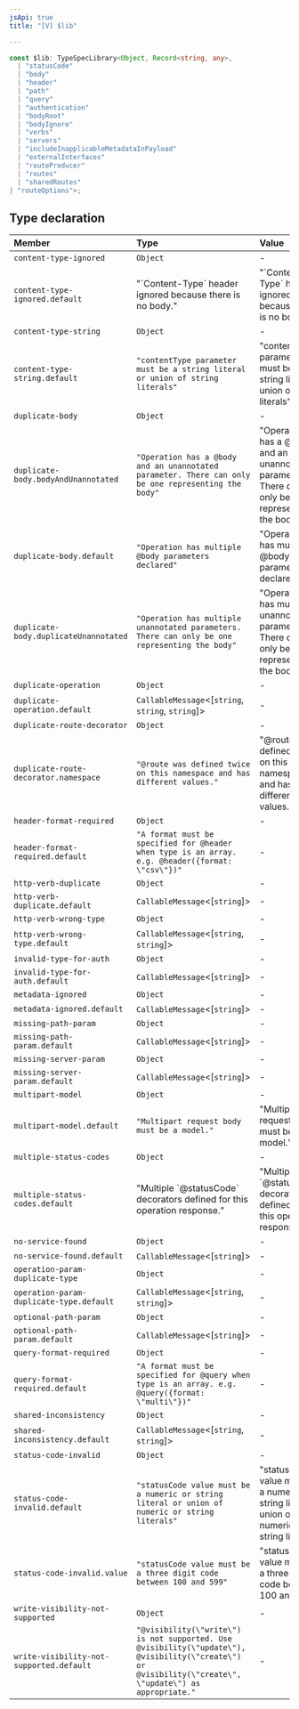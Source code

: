 ```yaml
---
jsApi: true
title: "[V] $lib"

---
```

```ts
const $lib: TypeSpecLibrary<Object, Record<string, any>, 
  | "statusCode"
  | "body"
  | "header"
  | "path"
  | "query"
  | "authentication"
  | "bodyRoot"
  | "bodyIgnore"
  | "verbs"
  | "servers"
  | "includeInapplicableMetadataInPayload"
  | "externalInterfaces"
  | "routeProducer"
  | "routes"
  | "sharedRoutes"
| "routeOptions">;
```

## Type declaration

| Member | Type | Value |
| :------ | :------ | :------ |
| `content-type-ignored` | `Object` | - |
| `content-type-ignored.default` | "\`Content-Type\` header ignored because there is no body." | "\`Content-Type\` header ignored because there is no body." |
| `content-type-string` | `Object` | - |
| `content-type-string.default` | `"contentType parameter must be a string literal or union of string literals"` | "contentType parameter must be a string literal or union of string literals" |
| `duplicate-body` | `Object` | - |
| `duplicate-body.bodyAndUnannotated` | `"Operation has a @body and an unannotated parameter. There can only be one representing the body"` | "Operation has a @body and an unannotated parameter. There can only be one representing the body" |
| `duplicate-body.default` | `"Operation has multiple @body parameters declared"` | "Operation has multiple @body parameters declared" |
| `duplicate-body.duplicateUnannotated` | `"Operation has multiple unannotated parameters. There can only be one representing the body"` | "Operation has multiple unannotated parameters. There can only be one representing the body" |
| `duplicate-operation` | `Object` | - |
| `duplicate-operation.default` | `CallableMessage`<[`string`, `string`, `string`]\> | - |
| `duplicate-route-decorator` | `Object` | - |
| `duplicate-route-decorator.namespace` | `"@route was defined twice on this namespace and has different values."` | "@route was defined twice on this namespace and has different values." |
| `header-format-required` | `Object` | - |
| `header-format-required.default` | `"A format must be specified for @header when type is an array. e.g. @header({format: \"csv\"})"` | - |
| `http-verb-duplicate` | `Object` | - |
| `http-verb-duplicate.default` | `CallableMessage`<[`string`]\> | - |
| `http-verb-wrong-type` | `Object` | - |
| `http-verb-wrong-type.default` | `CallableMessage`<[`string`, `string`]\> | - |
| `invalid-type-for-auth` | `Object` | - |
| `invalid-type-for-auth.default` | `CallableMessage`<[`string`]\> | - |
| `metadata-ignored` | `Object` | - |
| `metadata-ignored.default` | `CallableMessage`<[`string`]\> | - |
| `missing-path-param` | `Object` | - |
| `missing-path-param.default` | `CallableMessage`<[`string`]\> | - |
| `missing-server-param` | `Object` | - |
| `missing-server-param.default` | `CallableMessage`<[`string`]\> | - |
| `multipart-model` | `Object` | - |
| `multipart-model.default` | `"Multipart request body must be a model."` | "Multipart request body must be a model." |
| `multiple-status-codes` | `Object` | - |
| `multiple-status-codes.default` | "Multiple \`@statusCode\` decorators defined for this operation response." | "Multiple \`@statusCode\` decorators defined for this operation response." |
| `no-service-found` | `Object` | - |
| `no-service-found.default` | `CallableMessage`<[`string`]\> | - |
| `operation-param-duplicate-type` | `Object` | - |
| `operation-param-duplicate-type.default` | `CallableMessage`<[`string`, `string`]\> | - |
| `optional-path-param` | `Object` | - |
| `optional-path-param.default` | `CallableMessage`<[`string`]\> | - |
| `query-format-required` | `Object` | - |
| `query-format-required.default` | `"A format must be specified for @query when type is an array. e.g. @query({format: \"multi\"})"` | - |
| `shared-inconsistency` | `Object` | - |
| `shared-inconsistency.default` | `CallableMessage`<[`string`, `string`]\> | - |
| `status-code-invalid` | `Object` | - |
| `status-code-invalid.default` | `"statusCode value must be a numeric or string literal or union of numeric or string literals"` | "statusCode value must be a numeric or string literal or union of numeric or string literals" |
| `status-code-invalid.value` | `"statusCode value must be a three digit code between 100 and 599"` | "statusCode value must be a three digit code between 100 and 599" |
| `write-visibility-not-supported` | `Object` | - |
| `write-visibility-not-supported.default` | `"@visibility(\"write\") is not supported. Use @visibility(\"update\"), @visibility(\"create\") or @visibility(\"create\", \"update\") as appropriate."` | - |
